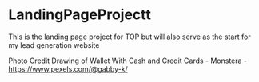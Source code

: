 # LandingPageProjectt
This is the landing page project for TOP but will also serve as the start for my lead generation website


Photo Credit
Drawing of Wallet With Cash and Credit Cards - Monstera - https://www.pexels.com/@gabby-k/